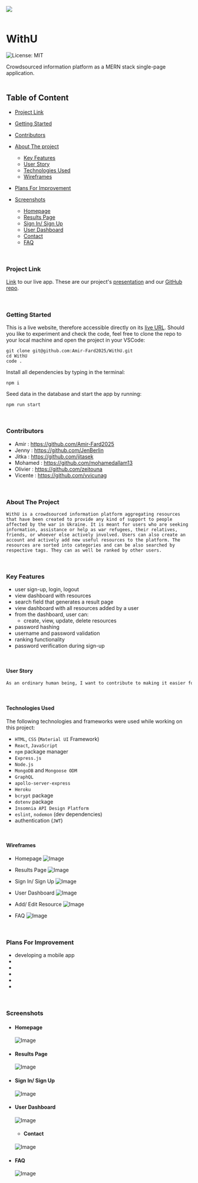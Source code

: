 <div ><a href="........"><img src="./server/public/images/POT-logo.png"/></a></div>

<br>
<h1> WithU </h1>

![License: MIT](https://img.shields.io/badge/License-MIT-yellow.svg)

Crowdsourced information platform as a MERN stack single-page application.
<br>
<br>

<h2>Table of Content</h2>

- [Project Link](#project-link)
- [Getting Started](#getting-started)
- [Contributors](#contributors)
- [About The project](#about-the-project)

  - [Key Features](#key-features)
  - [User Story](#user-story)
  - [Technologies Used](#technologies-used)
  - [Wireframes](#wireframes)

- [Plans For Improvement](#plans-for-improvement)
- [Screenshots](#screenshots)

  - [Homepage](#homepage)
  - [Results Page](#results-page)
  - [Sign In/ Sign Up](#sign-in-sign-up)
  - [User Dashboard](#user-dashboard)
  - [Contact](#contact)
  - [FAQ](#faq)

<br>

### Project Link

[Link](https://) to our live app.
These are our project's [presentation](https://) and our [GitHub repo](https://github.com/Amir-Fard2025/WithU/tree/dev).

<br>

### Getting Started

This is a live website, therefore accessible directly on its [live URL](https://).
Should you like to experiment and check the code, feel free to clone the repo to your local machine and open the project in your VSCode:

```
git clone git@github.com:Amir-Fard2025/WithU.git
cd WithU
code .
```

Install all dependencies by typing in the terminal:

`npm i`

Seed data in the database and start the app by running:

`npm run start`

<br>

### Contributors

- Amir : https://github.com/Amir-Fard2025
- Jenny : https://github.com/JenBerlin
- Jitka : https://github.com/jitasek
- Mohamed : https://github.com/mohamedallam13
- Olivier : https://github.com/zeitouna
- Vicente : https://github.com/vvicunag

<br>

### About The Project

`WithU is a crowdsourced information platform aggregating resources that have been created to provide any kind of support to people affected by the war in Ukraine. It is meant for users who are seeking information, assistance or help as war refugees, their relatives, friends, or whoever else actively involved. Users can also create an account and actively add new useful resources to the platform. The resources are sorted into categories and can be also searched by respective tags. They can as well be ranked by other users.`

<br>

### Key Features

- user sign-up, login, logout
- view dashboard with resources
- search field that generates a result page
- view dashboard with all resources added by a user
- from the dashboard, user can:
  - create, view, update, delete resources
- password hashing
- username and password validation
- ranking functionality
- password verification during sign-up

<br>

#### User Story

```md
As an ordinary human being, I want to contribute to making it easier for the innocent civilians fleeing the war to orientate themselves in countries providing asylum and to reach the needed support and help.
```

<br>

#### Technologies Used

<p>The following technologies and frameworks were used while working on this project:</p>

- `HTML`, `CSS` (`Material UI` Framework)
- `React`, `JavaScript`
- `npm` package manager
- `Express.js`
- `Node.js`
- `MongoDB` and `Mongoose ODM`
- `GraphQL`
- `apollo-server-express`
- `Heroku`
- `bcrypt` package
- `dotenv` package
- `Insomnia API Design Platform`
- `eslint`, `nodemon` (dev dependencies)
- authentication (`JWT`)

<br>

#### Wireframes

- Homepage ![Image](./client/src/images/homepage.png)

- Results Page ![Image](./client/src/images/results-page.png)

- Sign In/ Sign Up ![Image](./client/src/images/login-signup.png)

- User Dashboard ![Image](./client/src/images/user-dashboard.png)

- Add/ Edit Resource ![Image](./client/src/images/add-edit-resource.png)

- FAQ ![Image](./client/src/images/faq.png)

<br>

### Plans For Improvement

- developing a mobile app
-
-
-
-
-

<br>

### Screenshots

- #### Homepage

  ![Image](./client/)

- #### Results Page

  ![Image](./client/)

- #### Sign In/ Sign Up

  ![Image](./client/)

- #### User Dashboard

  ![Image](./client/)

  - #### Contact

  ![Image](./client/)

- #### FAQ

  ![Image](./client/)
